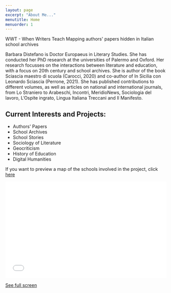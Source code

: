 ```yaml
---
layout: page
excerpt: "About Me..."
menutitle: Home
menuorder: 1
---
```

WWT - When Writers Teach
Mapping authors' papers hidden in Italian school archives

Barbara Distefano is Doctor Europaeus in Literary Studies. She has conducted her PhD research at the universities of Palermo and Oxford. Her research focusses on the interactions between literature and education, with a focus on 20th century and school archives. She is author of the book Sciascia maestro di scuola (Carocci, 2020) and co-author of In Sicilia con Leonardo Sciascia (Perrone, 2021). She has published contributions to different volumes, as well as articles on national and international journals, from Lo Straniero to Arabeschi, Incontri, MeridioNews, Sociologia del lavoro, L’Ospite ingrato, Lingua Italiana Treccani and Il Manifesto.  



## Current Interests and Projects:

- Authors' Papers
- School Archives
- School Stories
- Sociology of Literature
- Geocriticism
- History of Education
- Digital Humanities

If you want to preview a map of the schools involved in the project, click [here](http://u.osmfr.org/m/645628/)

<iframe width="100%" height="300px" frameborder="0" allowfullscreen src="//umap.openstreetmap.fr/ro/map/wwt_645628?scaleControl=true&miniMap=true&scrollWheelZoom=true&zoomControl=true&allowEdit=false&moreControl=true&searchControl=null&tilelayersControl=null&embedControl=null&datalayersControl=true&onLoadPanel=undefined&captionBar=false&datalayers=1858981#6/42.508/12.573"></iframe><p><a href="//umap.openstreetmap.fr/ro/map/wwt_645628">See full screen</a></p>

